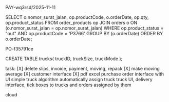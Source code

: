 PAY-wq3rsd/2025-11-11

SELECT o.nomor_surat_jalan, op.productCode, o.orderDate, op.qty, op.product_status 
FROM order_products op JOIN orders o ON (o.nomor_surat_jalan = op.nomor_surat_jalan) 
WHERE op.product_status = "out" AND op.productCode = 'P3766'
GROUP BY (o.orderDate) 
ORDER BY o.orderDate;

PO-f35791ce

CREATE TABLE trucks(
    truckID,
    truckSize,
    truckMode
);

task:
[X] delete slips, invoice, payment, moving, repack
[X] make moving average
[X] customer interface
[X] pdf excel
purchase order interface with UI simple
truck algorithm automatically assign truck
truck UI, delivery interface, tick boxes to trucks and orders assigned by them

cloud